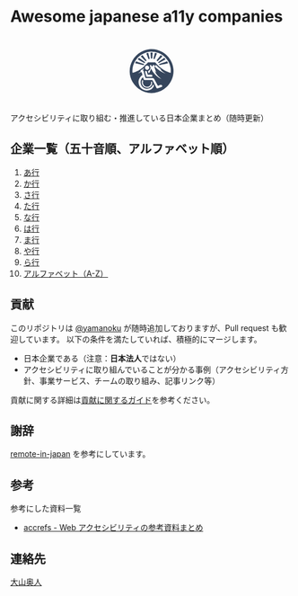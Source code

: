 # Awesome japanese a11y companies

<div style="text-align: center">
    <svg width="120" viewBox="0 0 1024 1024" enable-background="new 0 0 1024 1024" xml:space="preserve">
    <path fill="#36465d" opacity="1.000000" stroke="none" d="M176.964172,527.939575
        C176.712616,470.190430 190.019455,416.241272 217.492447,366.038544
        C247.958267,310.366943 290.897339,266.666504 345.900116,234.881516
        C385.306610,212.109314 427.449249,197.191254 472.649719,191.636307
        C543.653564,182.910233 610.024902,197.443451 672.112732,232.554123
        C734.682434,267.937256 781.201294,318.312958 812.126221,383.057343
        C828.773132,417.909302 838.700806,454.693237 842.468323,493.183289
        C847.838013,548.041748 839.251282,600.807922 817.859802,651.322021
        C799.249268,695.269226 772.180176,733.644958 737.211121,766.269409
        C686.405151,813.668884 626.621826,842.867493 557.904907,852.951233
        C506.717834,860.462646 456.265137,856.360596 407.067871,839.770264
        C337.610229,816.347778 281.612305,774.738220 238.954605,715.127014
        C210.101868,674.807312 191.213333,630.244080 182.067841,581.563477
        C178.773224,564.026550 177.688126,546.235840 176.964172,527.939575
    M322.958160,507.407227
        C324.799835,506.271179 326.642883,505.137299 328.483032,503.998779
        C348.206940,491.795410 366.769104,477.983398 384.874268,463.517151
        C388.905060,460.296478 393.024811,457.551514 395.302551,452.473053
        C399.803558,442.437592 407.568848,435.111023 416.909393,429.582916
        C420.422516,427.503662 423.386139,425.045624 426.113007,422.081055
        C434.794769,412.642548 443.647339,403.360718 452.295319,393.891815
        C454.735962,391.219543 457.471252,389.981781 461.045654,389.983093
        C493.369843,389.994965 525.694092,389.963654 558.018127,389.892883
        C561.411255,389.885437 564.059937,391.002197 566.371216,393.548096
        C573.313171,401.194702 580.484558,408.633270 587.414551,416.290497
        C616.438843,448.360413 649.747559,475.429321 685.554749,499.416748
        C710.993896,516.458496 738.918457,528.759521 767.482178,539.594421
        C778.039124,543.598877 788.797852,546.945618 799.579956,549.623169
        C801.455200,547.732483 801.504822,545.686218 801.643005,543.730591
        C803.206543,521.596863 803.292480,499.529877 799.767639,477.509460
        C791.782288,427.624237 772.634949,382.548096 741.262451,342.964783
        C707.580994,300.468170 665.654785,268.741455 615.198120,248.384949
        C580.795532,234.505371 545.158875,227.397461 508.084015,227.338791
        C478.312469,227.291672 449.600250,232.760895 421.464142,242.511673
        C352.879639,266.280151 299.309540,308.854462 261.020599,370.319794
        C232.359085,416.330200 217.789352,466.646637 218.437790,521.050598
        C218.548004,530.298096 219.057648,539.599426 220.779938,548.732300
        C237.521805,547.295288 287.706268,529.062744 322.958160,507.407227
    M335.180267,617.667603
        C308.491302,656.871216 304.219635,698.550110 322.946136,741.954590
        C344.459290,791.817871 401.375946,825.028076 455.104736,817.853638
        C492.747772,812.827026 521.690857,794.928467 540.426392,761.560669
        C547.859497,748.322449 547.677917,748.150940 540.096069,735.089417
        C538.089417,731.632446 536.885681,727.540588 532.819702,724.575867
        C525.539734,748.800354 510.914581,766.965820 489.574738,779.132385
        C468.001892,791.431824 444.429688,794.276794 420.383057,788.795715
        C376.615448,778.819641 347.040253,741.668701 343.819611,699.473694
        C341.203827,665.203247 359.618652,625.520996 380.590576,618.407288
        C382.292938,619.340942 382.338348,621.176025 382.806061,622.712830
        C384.792084,629.238281 386.687256,635.791565 388.588470,642.342529
        C392.934143,657.316467 396.386414,659.951355 411.932648,659.951599
        C445.096344,659.952087 478.261597,660.091675 511.422516,659.781799
        C518.672974,659.714050 523.351624,662.126953 526.697632,668.506653
        C545.573364,704.496643 564.649963,740.381409 583.569702,776.348450
        C588.171753,785.097168 594.642700,788.646667 604.070312,785.723694
        C624.116394,779.508545 643.633118,771.775330 663.078857,763.895874
        C667.352600,762.164124 670.187927,758.912109 671.197327,754.381348
        C672.821777,747.090088 670.656555,740.851685 665.278503,735.796265
        C660.184143,731.007385 654.484009,729.980469 647.783813,732.640686
        C635.870239,737.370667 623.746094,741.567871 611.791382,746.197937
        C608.116272,747.621216 606.021667,746.809387 604.194885,743.350586
        C600.617432,736.577332 596.621826,730.026550 592.940063,723.306519
        C578.613953,697.157593 564.221069,671.043945 550.109985,644.779114
        C544.238586,633.850647 535.505859,628.310303 523.154297,628.320618
        C489.657379,628.348572 456.160126,628.295959 422.664062,628.473816
        C418.824066,628.494141 417.146729,627.459595 416.115936,623.642578
        C408.088776,593.918152 399.813080,564.260925 391.647736,534.573730
        C389.119751,525.382568 386.976440,516.045837 377.785156,510.670807
        C375.386871,509.268372 375.279419,507.355927 377.785187,505.590698
        C380.780518,503.480591 383.650421,501.192596 386.641113,499.075531
        C393.607452,494.144104 394.356537,489.244995 388.909515,481.331818
        C382.012146,487.088959 375.010376,492.668884 368.344910,498.625153
        C365.626312,501.054504 362.894318,502.568054 359.283936,503.289032
        C348.448120,505.452881 341.368317,514.629761 343.798981,524.060242
        C345.363312,530.129456 343.306335,533.039551 338.358917,536.024902
        C325.577606,543.737305 313.118439,551.983521 300.530609,560.016602
        C305.536041,559.173645 310.164764,557.497131 314.683197,555.460327
        C325.621185,550.529663 336.461761,545.399597 346.878082,539.434692
        C349.683502,537.828125 352.011780,537.944641 354.721436,539.693726
        C358.095612,541.871765 360.512604,544.493591 361.591431,548.477356
        C364.288574,558.436584 366.986847,568.403870 370.079437,578.243896
        C371.457031,582.627075 370.610535,585.244873 366.641388,587.710571
        C354.321106,595.364380 344.297821,605.549927 335.180267,617.667603
    M526.349426,528.175598
        C561.195557,579.744568 606.221802,619.504028 662.889221,645.866333
        C618.830566,612.086792 578.796204,575.066040 559.412292,520.956726
        C562.312744,523.633118 564.669617,526.771057 567.275574,529.686340
        C570.047119,532.786926 572.997009,535.735596 575.976196,538.640747
        C578.681213,541.278442 581.134033,544.277100 585.194336,546.219421
        C567.705200,512.492981 549.532227,457.767548 552.814331,447.680756
        C600.844788,499.808929 658.213562,537.489258 724.096924,562.350769
        C693.154419,543.392151 664.053162,522.249451 640.633911,494.058533
        C644.517822,495.582977 647.993896,497.711578 651.555542,499.685974
        C655.012878,501.602600 658.368469,503.852631 662.625549,503.967529
        C630.209900,480.913788 600.316772,454.985809 572.183044,426.902649
        C571.718262,434.216156 572.845703,440.947510 572.305908,448.146240
        C568.431213,447.519073 565.439758,445.671387 562.547119,443.887329
        C555.747620,439.693695 549.166077,435.148071 542.396423,430.904205
        C536.928772,427.476593 536.831787,427.561279 533.695251,433.004822
        C530.036804,439.354218 526.375977,445.703979 522.845703,452.124817
        C520.874939,455.709351 519.142883,455.805664 516.743713,452.453552
        C511.896820,445.681671 506.771759,439.108704 501.933746,432.330688
        C499.755615,429.279114 497.618652,428.435913 494.599335,431.107300
        C492.607147,432.869965 490.426605,434.417969 488.401703,436.145691
        C482.548950,441.139618 482.001923,439.830170 486.338440,447.284912
        C492.134644,457.248993 494.593170,467.960846 492.772125,479.430145
        C489.610352,499.343689 478.395020,513.004517 460.043610,520.993408
        C458.029907,521.870117 455.624054,522.569519 456.412933,525.453308
        C459.465271,536.611572 462.656708,547.731812 466.112701,559.988342
        C486.727325,538.458313 494.763855,511.938171 503.312012,485.332886
        C510.659912,499.695801 516.955994,514.364502 526.349426,528.175598
    M444.239105,552.139526
        C441.997589,544.650269 439.981598,537.083740 437.447693,529.694702
        C435.157013,523.014893 427.529755,519.483765 420.725006,521.441284
        C414.553040,523.216797 410.641876,530.544495 412.297974,537.421936
        C413.932434,544.209473 415.567932,551.000122 417.396118,557.737000
        C421.182739,571.690613 424.996429,585.638733 429.004242,599.529846
        C430.874969,606.013855 435.132507,610.523682 442.174500,610.595276
        C464.158630,610.819092 486.148743,610.869934 508.131561,610.592957
        C516.544556,610.486938 522.674133,603.465942 522.705200,595.168152
        C522.742981,585.063110 515.092773,577.500488 504.452820,577.423157
        C488.796173,577.309387 473.135437,577.207581 457.482605,577.469971
        C452.906036,577.546631 450.883087,575.777832 449.828430,571.612915
        C448.237274,565.329651 446.297302,559.134644 444.239105,552.139526
    M503.399872,703.100220
        C502.998016,706.228760 502.811584,709.402771 502.161621,712.478882
        C494.087982,750.688110 454.851746,772.193970 418.655762,757.650085
        C389.412292,745.899841 369.713196,713.082886 380.582336,677.629333
        C381.161835,675.739075 382.409760,673.780762 381.532410,671.841675
        C379.019867,666.288452 376.340881,660.799011 372.738678,656.032104
        C370.674438,656.504272 370.346649,657.925476 369.831604,659.095093
        C359.418610,682.744019 358.697357,706.655029 369.537842,730.180786
        C383.064514,759.535950 415.825500,781.043762 453.414734,776.019226
        C494.328766,770.550171 524.591919,730.314941 516.597839,689.988342
        C515.096375,682.414246 514.056458,681.768555 506.302277,682.144653
        C502.891663,682.310120 501.718201,683.793396 502.478394,686.849487
        C503.744934,691.941162 503.317963,697.107178 503.399872,703.100220
    M432.665649,502.896149
        C436.324066,504.119659 440.043243,505.018890 443.935791,504.541870
        C460.851685,502.468842 476.199219,489.302948 473.736938,467.843353
        C471.848724,451.386719 454.340393,437.182648 438.311279,439.782104
        C423.772949,442.139801 411.901398,453.774078 410.324646,467.209412
        C408.438354,483.282135 416.633911,496.749725 432.665649,502.896149
    z"/>
    <path fill="#36465d" opacity="1.000000" stroke="none"
        d="
    M690.300781,395.193207
        C708.122070,389.046417 725.618958,383.144989 742.503113,375.636566
        C745.298340,374.393494 746.483398,375.591187 747.621704,377.681488
        C751.437622,384.689056 755.223389,391.713226 759.078857,398.698944
        C760.935608,402.063354 760.163330,403.543762 756.257019,404.489136
        C728.625610,411.176300 701.000122,417.859650 673.086060,423.310394
        C660.045593,425.856750 647.072937,428.772614 634.127991,431.773285
        C629.671509,432.806274 627.417358,432.055054 626.552917,427.067596
        C624.775574,416.813782 624.519104,416.792938 634.488037,413.500732
        C652.955444,407.402008 671.449280,401.383392 690.300781,395.193207
    z"/>
    <path fill="#36465d" opacity="1.000000" stroke="none"
        d="
    M276.847717,374.756531
        C294.045197,382.845001 311.786041,388.596313 329.374969,394.680237
        C349.638458,401.689301 370.087921,408.166412 390.513733,414.695801
        C394.797913,416.065338 396.322693,417.638550 394.658600,422.489044
        C390.994324,433.169678 391.380768,432.941254 380.371826,430.462494
        C349.903351,423.602264 319.354645,417.099182 288.862457,410.342896
        C279.481812,408.264435 270.181183,405.824799 260.083771,403.365417
        C262.674042,396.718262 265.690430,390.681580 269.242218,384.975128
        C271.449738,381.428436 272.087341,376.679504 276.847717,374.756531
    z"/>
    <path fill="#36465d" opacity="1.000000" stroke="none"
        d="
    M699.782593,324.627258
        C702.269836,321.879059 704.055847,323.018280 705.841492,324.990540
        C710.533569,330.172577 715.181396,335.399292 720.017456,340.444672
        C723.001343,343.557678 722.153503,345.296265 718.675415,347.206665
        C700.304382,357.297363 682.054016,367.607635 663.687500,377.706696
        C649.690552,385.403168 635.536133,392.813812 621.559021,400.545410
        C618.282043,402.358063 616.744324,401.722015 614.946289,398.555725
        C608.905090,387.917297 608.726379,387.897003 618.739197,380.971710
        C642.142761,364.784668 665.619873,348.703979 689.041382,332.542816
        C692.600708,330.086853 696.022339,327.431183 699.782593,324.627258
    z"/>
    <path fill="#36465d" opacity="1.000000" stroke="none"
        d="
    M315.000824,354.090820
        C309.654846,350.456604 303.816040,348.276642 298.650543,344.039398
        C304.209442,336.620331 310.381805,330.182373 316.598541,323.789429
        C318.127716,322.216888 319.541290,323.137390 320.987274,324.216980
        C347.529816,344.034485 375.439758,361.882904 402.578339,380.842743
        C402.851196,381.033386 403.147156,381.201080 403.386719,381.427704
        C405.831818,383.741241 411.698883,384.157654 410.914459,387.522675
        C409.806641,392.275177 406.145660,396.507721 403.237152,400.728973
        C402.043640,402.461182 400.239349,401.123016 398.777802,400.314758
        C373.303864,386.226624 347.825836,372.145874 322.345764,358.068848
        C320.015778,356.781616 317.665894,355.530334 315.000824,354.090820
    z"/>
    <path fill="#36465d" opacity="1.000000" stroke="none"
        d="
    M610.472839,331.486389
        C622.876526,315.613251 635.140869,300.086609 647.207031,284.407440
        C649.380737,281.582855 651.150879,281.545837 653.796814,283.428711
        C659.893005,287.766937 666.029907,292.054169 672.272278,296.177551
        C674.795593,297.844360 674.765686,299.378662 672.877808,301.354553
        C667.825439,306.642548 662.877075,312.034271 657.709778,317.207367
        C639.257385,335.680420 620.697571,354.046265 602.274902,372.548676
        C599.907227,374.926575 598.431641,374.911713 596.339600,372.305023
        C594.375977,369.858307 592.114075,367.550232 589.624878,365.651184
        C586.420105,363.206268 586.712585,361.038422 589.020813,358.211792
        C596.170166,349.456696 603.193481,340.598694 610.472839,331.486389
    z"/>
    <path fill="#36465d" opacity="1.000000" stroke="none"
        d="
    M349.758698,295.660278
        C355.852905,291.294250 361.782959,287.285248 367.470642,282.957703
        C370.209290,280.873962 371.636017,281.637207 373.509949,284.064148
        C391.192169,306.964447 409.004272,329.764496 426.685059,352.665924
        C429.006073,355.672241 433.112885,358.201508 433.194824,361.819550
        C433.280945,365.622192 428.319855,367.106293 425.879608,369.920776
        C421.364380,375.128479 421.198853,375.084656 417.066406,370.946289
        C394.380768,348.228394 371.773651,325.431763 348.995697,302.807007
        C346.014313,299.845642 346.134827,297.967407 349.758698,295.660278
    z"/>
    <path fill="#36465d" opacity="1.000000" stroke="none"
        d="
    M494.160187,250.630020
        C493.964142,248.677902 493.873169,247.182434 493.713348,245.694336
        C493.388367,242.668381 494.758331,241.524765 497.743774,241.567978
        C506.065430,241.688446 514.390381,241.737885 522.711853,241.637192
        C526.371582,241.592911 527.191895,243.233780 526.892883,246.593857
        C524.490417,273.582458 521.092224,300.491699 520.202209,327.601532
        C520.056030,332.051971 518.302185,333.932831 513.757446,333.359894
        C511.133240,333.029083 508.406982,332.996399 505.781525,333.301483
        C501.336182,333.818024 500.157135,331.859100 499.872864,327.676392
        C498.137207,302.137817 496.142487,276.616852 494.160187,250.630020
    z"/>
    <path fill="#36465d" opacity="1.000000" stroke="none"
        d="
    M584.199768,272.080597
        C575.407104,294.060242 566.676514,315.651123 558.124878,337.312653
        C556.467285,341.511414 555.001831,343.399567 549.907715,341.115631
        C539.057190,336.250671 538.813599,336.576080 541.678711,325.012238
        C547.794067,300.330200 554.046448,275.682068 560.139832,250.994675
        C560.925293,247.812149 562.059998,246.476028 565.611511,247.508667
        C572.311035,249.456650 579.114014,251.064804 585.912170,252.650864
        C589.414001,253.467850 590.661804,255.087936 589.208313,258.633057
        C587.443298,262.938019 585.940491,267.350525 584.199768,272.080597
    z"/>
    <path fill="#36465d" opacity="1.000000" stroke="none"
        d="
    M433.383667,262.517883
        C429.932800,253.333069 429.770447,254.874832 438.000458,252.157852
        C443.507263,250.339874 449.299866,249.400391 454.846130,247.684769
        C458.463654,246.565735 459.836823,247.580490 460.702209,251.180435
        C465.400391,270.724426 470.293030,290.221954 475.169952,309.722626
        C476.941895,316.807831 478.775665,323.879883 480.736511,330.914673
        C481.782562,334.667572 481.326782,336.938965 477.031708,338.431885
        C464.556671,342.768036 464.471893,343.023895 459.702179,330.812042
        C450.873718,308.208496 442.243652,285.527435 433.383667,262.517883
    z"/>
    </svg>
</div>

アクセシビリティに取り組む・推進している日本企業まとめ（随時更新）

## 企業一覧（五十音順、アルファベット順）

1. [あ行](https://github.com/yamanoku/awesome-japanese-a11y-companies/blob/main/company-list/01_%E3%81%82.md)
1. [か行](https://github.com/yamanoku/awesome-japanese-a11y-companies/blob/main/company-list/02_%E3%81%8B.md)
1. [さ行](https://github.com/yamanoku/awesome-japanese-a11y-companies/blob/main/company-list/03_%E3%81%95.md)
1. [た行](https://github.com/yamanoku/awesome-japanese-a11y-companies/blob/main/company-list/04_%E3%81%9F.md)
1. [な行](https://github.com/yamanoku/awesome-japanese-a11y-companies/blob/main/company-list/05_%E3%81%AA.md)
1. [は行](https://github.com/yamanoku/awesome-japanese-a11y-companies/blob/main/company-list/06_%E3%81%AF.md)
1. [ま行](https://github.com/yamanoku/awesome-japanese-a11y-companies/blob/main/company-list/07_%E3%81%BE.md)
1. [や行](https://github.com/yamanoku/awesome-japanese-a11y-companies/blob/main/company-list/08_%E3%82%84.md)
1. [ら行](https://github.com/yamanoku/awesome-japanese-a11y-companies/blob/main/company-list/09_%E3%82%89.md)
1. [アルファベット（A-Z）](https://github.com/yamanoku/awesome-japanese-a11y-companies/blob/main/company-list/11_A-Z.md)

## 貢献

このリポジトリは [@yamanoku](https://github.com/yamanoku) が随時追加しておりますが、Pull request も歓迎しています。
以下の条件を満たしていれば、積極的にマージします。

- 日本企業である（注意：**日本法人**ではない）
- アクセシビリティに取り組んでいることが分かる事例（アクセシビリティ方針、事業サービス、チームの取り組み、記事リンク等）

貢献に関する詳細は[貢献に関するガイド](./CONTRIBUTING.md)を参考ください。

## 謝辞

[remote-in-japan](https://github.com/remote-jp/remote-in-japan) を参考にしています。

## 参考

参考にした資料一覧

- [accrefs - Web アクセシビリティの参考資料まとめ](https://accrefs.jp/)

## 連絡先

[大山奥人](mailto:0910yama@gmail.com)
